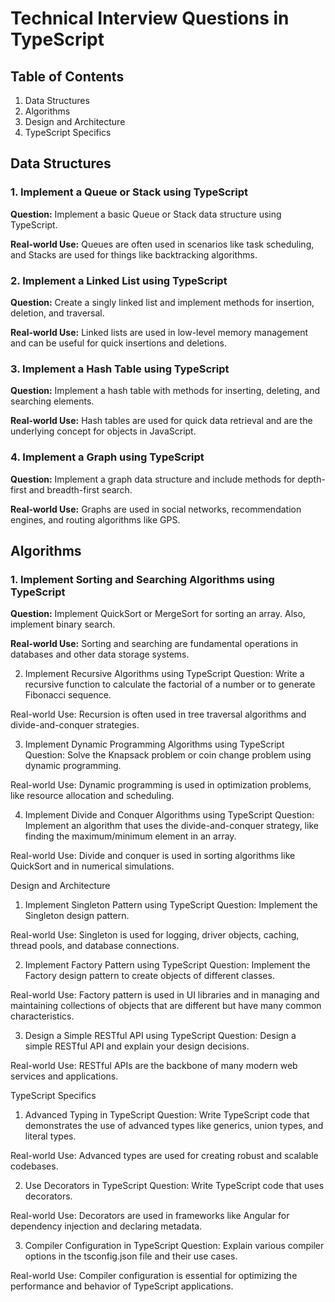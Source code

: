 # Technical Interview Questions in TypeScript

## Table of Contents

1. Data Structures
2. Algorithms
3. Design and Architecture
4. TypeScript Specifics


## Data Structures

### 1. Implement a Queue or Stack using TypeScript

__Question:__ Implement a basic Queue or Stack data structure using TypeScript.

__Real-world Use:__ Queues are often used in scenarios like task scheduling, and Stacks are used for things like backtracking algorithms.

### 2. Implement a Linked List using TypeScript

__Question:__ Create a singly linked list and implement methods for insertion, deletion, and traversal.

__Real-world Use:__ Linked lists are used in low-level memory management and can be useful for quick insertions and deletions.

### 3. Implement a Hash Table using TypeScript

__Question:__ Implement a hash table with methods for inserting, deleting, and searching elements.

__Real-world Use:__ Hash tables are used for quick data retrieval and are the underlying concept for objects in JavaScript.

### 4. Implement a Graph using TypeScript

__Question:__ Implement a graph data structure and include methods for depth-first and breadth-first search.

__Real-world Use:__ Graphs are used in social networks, recommendation engines, and routing algorithms like GPS.

## Algorithms

### 1. Implement Sorting and Searching Algorithms using TypeScript

__Question:__ Implement QuickSort or MergeSort for sorting an array. Also, implement binary search.

__Real-world Use:__ Sorting and searching are fundamental operations in databases and other data storage systems.

2. Implement Recursive Algorithms using TypeScript
Question: Write a recursive function to calculate the factorial of a number or to generate Fibonacci sequence.

Real-world Use: Recursion is often used in tree traversal algorithms and divide-and-conquer strategies.

3. Implement Dynamic Programming Algorithms using TypeScript
Question: Solve the Knapsack problem or coin change problem using dynamic programming.

Real-world Use: Dynamic programming is used in optimization problems, like resource allocation and scheduling.

4. Implement Divide and Conquer Algorithms using TypeScript
Question: Implement an algorithm that uses the divide-and-conquer strategy, like finding the maximum/minimum element in an array.

Real-world Use: Divide and conquer is used in sorting algorithms like QuickSort and in numerical simulations.

Design and Architecture
1. Implement Singleton Pattern using TypeScript
Question: Implement the Singleton design pattern.

Real-world Use: Singleton is used for logging, driver objects, caching, thread pools, and database connections.

2. Implement Factory Pattern using TypeScript
Question: Implement the Factory design pattern to create objects of different classes.

Real-world Use: Factory pattern is used in UI libraries and in managing and maintaining collections of objects that are different but have many common characteristics.

3. Design a Simple RESTful API using TypeScript
Question: Design a simple RESTful API and explain your design decisions.

Real-world Use: RESTful APIs are the backbone of many modern web services and applications.

TypeScript Specifics
1. Advanced Typing in TypeScript
Question: Write TypeScript code that demonstrates the use of advanced types like generics, union types, and literal types.

Real-world Use: Advanced types are used for creating robust and scalable codebases.

2. Use Decorators in TypeScript
Question: Write TypeScript code that uses decorators.

Real-world Use: Decorators are used in frameworks like Angular for dependency injection and declaring metadata.

3. Compiler Configuration in TypeScript
Question: Explain various compiler options in the tsconfig.json file and their use cases.

Real-world Use: Compiler configuration is essential for optimizing the performance and behavior of TypeScript applications.

